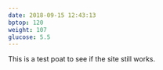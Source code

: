 ```yaml
---
date: 2018-09-15 12:43:13
bptop: 120
weight: 107
glucose: 5.5
---
```

This is a test poat to see if the site still works.
